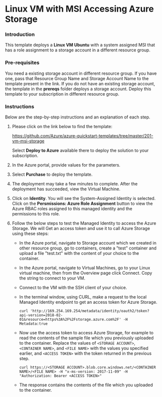 # Linux VM with MSI Accessing Azure Storage

### Introduction
This template deploys a **Linux VM Ubuntu** with a system assigned MSI that has a role assignment to a storage account in a different resource group.

### Pre-requisites

You need a existing storage account in different resource group. If you have one, pass that Resource Group Name and Storage Account Name to the template present in the link. If you do not have an existing storage account, the template in the **prereqs** folder deploys a storage account. Deploy this template to your subscription in different resource group.

### Instructions

Below are the step-by-step instructions and an explanation of each step. 

1. Please click on the link below to find the template:

   https://github.com/Azure/azure-quickstart-templates/tree/master/201-vm-msi-storage
   
   Select **Deploy to Azure** available there to deploy the solution to your subscription. 
   
2. In the Azure portal, provide values for the parameters.

3. Select **Purchase** to deploy the template.

4. The deployment may take a few minutes to complete. After the deployment has succeeded, view the Virtual Machine.

5. Click on **Identity**. You will see the System-Assigned Identity is selected. Click on the **Persmissions: Azure Role Assignment** button to view the Azure RBAC roles assigned to this managed identity and the permissions to this role.

6. Follow the below steps to test the Managed Identity to access the Azure Storage. We will Get an access token and use it to call Azure Storage using these steps:

   - In the Azure portal, navigate to Storage account which we created in other resource group, go to containers, create a "test" container and upload a file "test.txt" with the content of your choice to the container.

   - In the Azure portal, navigate to Virtual Machines, go to your Linux virtual machine, then from the Overview page click Connect. Copy the string to connect to your VM.

   - Connect to the VM with the SSH client of your choice.

   - In the terminal window, using CURL, make a request to the local Managed Identity endpoint to get an access token for Azure Storage.

       `curl 'http://169.254.169.254/metadata/identity/oauth2/token?api-version=2018-02-01&resource=https%3A%2F%2Fstorage.azure.com%2F' -H Metadata:true`

   - Now use the access token to access Azure Storage, for example to read the contents of the sample file which you previously uploaded to the container. Replace the values of `<STORAGE ACCOUNT>`, `<CONTAINER NAME>`, and `<FILE NAME>` with the values you specified earlier, and `<ACCESS TOKEN>` with the token returned in the previous step.

      `curl https://<STORAGE ACCOUNT>.blob.core.windows.net/<CONTAINER NAME>/<FILE NAME> -H "x-ms-version: 2017-11-09" -H "Authorization: Bearer <ACCESS TOKEN>"`

   - The response contains the contents of the file which you uploaded to the container.
